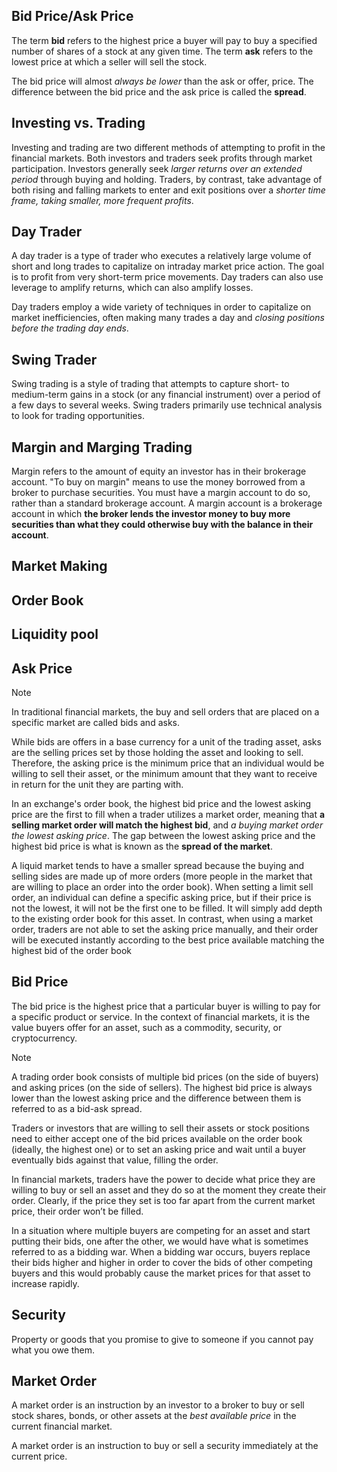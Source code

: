 ## Bid Price/Ask Price

The term **bid** refers to the highest price a buyer will pay to buy a specified number of shares of a stock at any given time. The term **ask** refers to the lowest price at which a seller will sell the stock.

The bid price will almost _always be lower_ than the ask or offer, price. The difference between the bid price and the ask price is called the **spread**.

## Investing vs. Trading

Investing and trading are two different methods of attempting to profit in the financial markets. Both investors and traders seek profits through market participation. Investors generally seek _larger returns over an extended period_ through buying and holding. Traders, by contrast, take advantage of both rising and falling markets to enter and exit positions over a _shorter time frame, taking smaller, more frequent profits_.

## Day Trader

A day trader is a type of trader who executes a relatively large volume of short and long trades to capitalize on intraday market price action. The goal is to profit from very short-term price movements. Day traders can also use leverage to amplify returns, which can also amplify losses.

Day traders employ a wide variety of techniques in order to capitalize on market inefficiencies, often making many trades a day and _closing positions before the trading day ends_.


## Swing Trader

Swing trading is a style of trading that attempts to capture short- to medium-term gains in a stock (or any financial instrument) over a period of a few days to several weeks. Swing traders primarily use technical analysis to look for trading opportunities. 

## Margin and Marging Trading

Margin refers to the amount of equity an investor has in their brokerage account. "To buy on margin" means to use the money borrowed from a broker to purchase securities. You must have a margin account to do so, rather than a standard brokerage account. A margin account is a brokerage account in which **the broker lends the investor money to buy more securities than what they could otherwise buy with the balance in their account**.

## Market Making

## Order Book

## Liquidity pool

## Ask Price

> [!note]
> In traditional financial markets, the buy and sell orders that are placed on a specific market are called bids and asks.

While bids are offers in a base currency for a unit of the trading asset, asks are the selling prices set by those holding the asset and looking to sell.
Therefore, the asking price is the minimum price that an individual would be willing to sell their asset,
or the minimum amount that they want to receive in return for the unit they are parting with.

In an exchange's order book, the highest bid price and the lowest asking price are the first to fill when a
trader utilizes a market order, meaning that **a selling market order will match the highest bid**,
and _a buying market order the lowest asking price_.
The gap between the lowest asking price and the highest bid price is what is known as the **spread of the market**.

A liquid market tends to have a smaller spread because the buying and selling sides are made up of more orders
(more people in the market that are willing to place an order into the order book).
When setting a limit sell order, an individual can define a specific asking price,
but if their price is not the lowest, it will not be the first one to be filled.
It will simply add depth to the existing order book for this asset. In contrast, when using a market order,
traders are not able to set the asking price manually, and their order will be executed instantly according to
the best price available matching the highest bid of the order book

## Bid Price

The bid price is the highest price that a particular buyer is willing to pay for a specific product or service.
In the context of financial markets, it is the value buyers offer for an asset,
such as a commodity, security, or cryptocurrency.

> [!note]
> A trading order book consists of multiple bid prices (on the side of buyers) and asking prices (on the side of sellers).
> The highest bid price is always lower than the lowest asking price and the difference between them is referred to as a bid-ask spread.

Traders or investors that are willing to sell their assets or stock positions need to either accept one of the bid
prices available on the order book (ideally, the highest one) or to set an asking price and wait until
a buyer eventually bids against that value, filling the order.

In financial markets, traders have the power to decide what price they are willing to buy or sell an asset and they do so at the moment they create their order. Clearly, if the price they set is too far apart from the current market price, their order won’t be filled.

In a situation where multiple buyers are competing for an asset and start putting their bids, one after the other, we would have what is sometimes referred to as a bidding war. When a bidding war occurs, buyers replace their bids higher and higher in order to cover the bids of other competing buyers and this would probably cause the market prices for that asset to increase rapidly.

## Security

Property or goods that you promise to give to someone if you cannot pay what you owe them.

## Market Order

A market order is an instruction by an investor to a broker to buy or sell stock shares, bonds, or other assets at the _best available price_ in the current financial market.

A market order is an instruction to buy or sell a security immediately at the current price.
